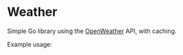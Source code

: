 # Weather

Simple Go library using the [OpenWeather](https://openweathermap.org/) API, with caching.

Example usage:

```go


```
